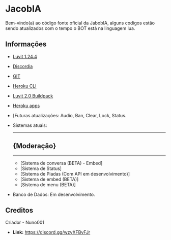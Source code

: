 # JacobIA
Bem-vindo(a) ao código fonte oficial da JabobIA, alguns codigos estão sendo atualizados com o tempo o BOT está na linguagem lua.

## Informações
- [Luvit 1.24.4 ](https://luvit.io/install.html)
- [Discordia](https://github.com/SinisterRectus/Discordia)
- [GIT](https://git-scm.com)
- [Heroku CLI](https://devcenter.heroku.com/articles/heroku-cli#download-and-install)
- [Luvit 2.0 Buildpack](https://elements.heroku.com/buildpacks/squeek502/heroku-buildpack-luvit#buildpack-instructions)
- [Heroku apps](https://dashboard.heroku.com/apps)
- [Futuras atualizações: Audio, Ban, Clear, Lock, Status.
- Sistemas atuais: 
  
  ---
  ## {Moderação} ##
  ---
  - [Sistema de conversa (BETA) - Embed]
  - [Sistema de Status]
  - [Sistema de Piadas (Com API em desenvolvimento)]
  - [Sistema de embed (BETA)]
  - [Sistema de menu (BETA)] 
  
- Banco de Dados: Em desenvolvimento.

## Creditos
Criador - Nuno001

- **Link:** [https://discord.gg/wzyXFBvFJr ](https://discord.gg/M8gwNKqaXC)
